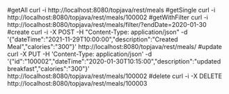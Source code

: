 #getAll
curl -i http://localhost:8080/topjava/rest/meals
#getSingle
curl -i http://localhost:8080/topjava/rest/meals/100002
#getWithFilter
curl -i http://localhost:8080/topjava/rest/meals/filter/?endDate=2020-01-30
#create
curl -i -X POST -H "Content-Type: application/json" -d '{"dateTime":"2021-11-29T10:00:00","description":"Created Meal","calories":"300"}' http://localhost:8080/topjava/rest/meals/
#update
curl -X PUT -H 'Content-Type: application/json' -d '{"id":"100002","dateTime":"2020-01-30T10:15:00","description":"updated breakfast","calories":"300"}' http://localhost:8080/topjava/rest/meals/100002
#delete
curl -i -X DELETE http://localhost:8080/topjava/rest/meals/100003